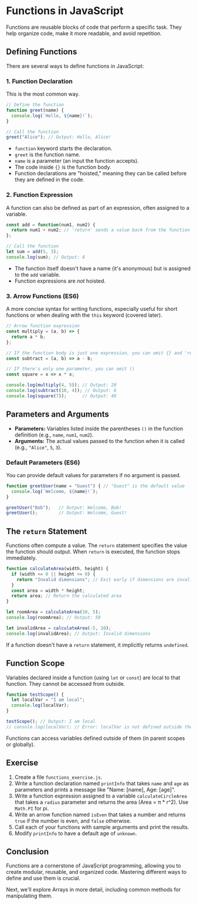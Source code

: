 # Functions in JavaScript

Functions are reusable blocks of code that perform a specific task. They help organize code, make it more readable, and avoid repetition.

## Defining Functions

There are several ways to define functions in JavaScript:

### 1. Function Declaration

This is the most common way.

```javascript
// Define the function
function greet(name) {
  console.log(`Hello, ${name}!`);
}

// Call the function
greet("Alice"); // Output: Hello, Alice!
```
-   `function` keyword starts the declaration.
-   `greet` is the function name.
-   `name` is a parameter (an input the function accepts).
-   The code inside `{}` is the function body.
-   Function declarations are "hoisted," meaning they can be called before they are defined in the code.

### 2. Function Expression

A function can also be defined as part of an expression, often assigned to a variable.

```javascript
const add = function(num1, num2) {
  return num1 + num2; // 'return' sends a value back from the function
};

// Call the function
let sum = add(5, 3);
console.log(sum); // Output: 8
```
-   The function itself doesn't have a name (it's anonymous) but is assigned to the `add` variable.
-   Function expressions are *not* hoisted.

### 3. Arrow Functions (ES6)

A more concise syntax for writing functions, especially useful for short functions or when dealing with the `this` keyword (covered later).

```javascript
// Arrow function expression
const multiply = (a, b) => {
  return a * b;
};

// If the function body is just one expression, you can omit {} and 'return'
const subtract = (a, b) => a - b;

// If there's only one parameter, you can omit ()
const square = x => x * x;

console.log(multiply(4, 5)); // Output: 20
console.log(subtract(10, 4)); // Output: 6
console.log(square(7));      // Output: 49
```

## Parameters and Arguments

-   **Parameters:** Variables listed inside the parentheses `()` in the function definition (e.g., `name`, `num1`, `num2`).
-   **Arguments:** The actual values passed to the function when it is called (e.g., `"Alice"`, `5`, `3`).

### Default Parameters (ES6)

You can provide default values for parameters if no argument is passed.

```javascript
function greetUser(name = "Guest") { // "Guest" is the default value
  console.log(`Welcome, ${name}!`);
}

greetUser("Bob");   // Output: Welcome, Bob!
greetUser();        // Output: Welcome, Guest!
```

## The `return` Statement

Functions often compute a value. The `return` statement specifies the value the function should output. When `return` is executed, the function stops immediately.

```javascript
function calculateArea(width, height) {
  if (width <= 0 || height <= 0) {
    return "Invalid dimensions"; // Exit early if dimensions are invalid
  }
  const area = width * height;
  return area; // Return the calculated area
}

let roomArea = calculateArea(10, 5);
console.log(roomArea); // Output: 50

let invalidArea = calculateArea(-5, 10);
console.log(invalidArea); // Output: Invalid dimensions
```
If a function doesn't have a `return` statement, it implicitly returns `undefined`.

## Function Scope

Variables declared inside a function (using `let` or `const`) are local to that function. They cannot be accessed from outside.

```javascript
function testScope() {
  let localVar = "I am local";
  console.log(localVar); 
}

testScope(); // Output: I am local
// console.log(localVar); // Error: localVar is not defined outside the function
```
Functions can access variables defined outside of them (in parent scopes or globally).

## Exercise

1.  Create a file `functions_exercise.js`.
2.  Write a function declaration named `printInfo` that takes `name` and `age` as parameters and prints a message like "Name: [name], Age: [age]".
3.  Write a function expression assigned to a variable `calculateCircleArea` that takes a `radius` parameter and returns the area (Area = π * r^2). Use `Math.PI` for pi.
4.  Write an arrow function named `isEven` that takes a number and returns `true` if the number is even, and `false` otherwise.
5.  Call each of your functions with sample arguments and print the results.
6.  Modify `printInfo` to have a default age of `unknown`.

## Conclusion

Functions are a cornerstone of JavaScript programming, allowing you to create modular, reusable, and organized code. Mastering different ways to define and use them is crucial.

Next, we'll explore Arrays in more detail, including common methods for manipulating them.